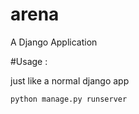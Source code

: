 # arena
A Django Application


#Usage :

just like a normal django app 

`python manage.py runserver`
